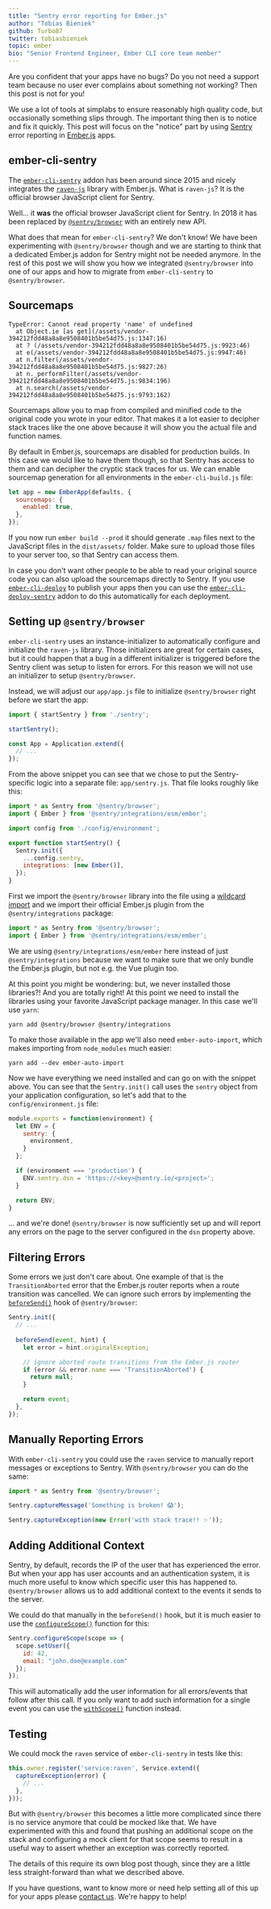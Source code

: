 ```yaml
---
title: "Sentry error reporting for Ember.js"
author: "Tobias Bieniek"
github: Turbo87
twitter: tobiasbieniek
topic: ember
bio: "Senior Frontend Engineer, Ember CLI core team member"
---
```


Are you confident that your apps have no bugs? Do you not need a support team
because no user ever complains about something not working? Then this post
is not for you!

We use a lot of tools at simplabs to ensure reasonably high quality code, but
occasionally something slips through. The important thing then is to notice and
fix it quickly. This post will focus on the "notice" part by using [Sentry]
error reporting in [Ember.js] apps.

<!--break-->

ember-cli-sentry
-------------------------------------------------------------------------------

The [`ember-cli-sentry`] addon has been around since 2015 and nicely integrates
the [`raven-js`] library with Ember.js. What is `raven-js`? It is the official
browser JavaScript client for Sentry.

Well... it **was** the official browser JavaScript client for Sentry. In 2018
it has been replaced by [`@sentry/browser`] with an entirely new API. 

What does that mean for `ember-cli-sentry`? We don't know! We have been
experimenting with `@sentry/browser` though and we are starting to think that a
dedicated Ember.js addon for Sentry might not be needed anymore. In the rest of
this post we will show you how we integrated `@sentry/browser` into one of our
apps and how to migrate from `ember-cli-sentry` to `@sentry/browser`.


Sourcemaps
-------------------------------------------------------------------------------

```
TypeError: Cannot read property 'name' of undefined
  at Object.ie [as get](/assets/vendor-394212fdd48a8a8e9508401b5be54d75.js:1347:16)
  at ? (/assets/vendor-394212fdd48a8a8e9508401b5be54d75.js:9923:46)
  at e(/assets/vendor-394212fdd48a8a8e9508401b5be54d75.js:9947:46)
  at n.filter(/assets/vendor-394212fdd48a8a8e9508401b5be54d75.js:9827:26)
  at n._performFilter(/assets/vendor-394212fdd48a8a8e9508401b5be54d75.js:9834:196)
  at n.search(/assets/vendor-394212fdd48a8a8e9508401b5be54d75.js:9793:162)
```

Sourcemaps allow you to map from compiled and minified code to the original code
you wrote in your editor. That makes it a lot easier to decipher stack traces
like the one above because it will show you the actual file and function names.

By default in Ember.js, sourcemaps are disabled for production builds. In this
case we would like to have them though, so that Sentry has access to them and
can decipher the cryptic stack traces for us. We can enable sourcemap generation
for all environments in the `ember-cli-build.js` file:

```js
let app = new EmberApp(defaults, {
  sourcemaps: {
    enabled: true,
  },
});
```

If you now run `ember build --prod` it should generate `.map` files next to the
JavaScript files in the `dist/assets/` folder. Make sure to upload those files
to your server too, so that Sentry can access them.

In case you don't want other people to be able to read your original source code
you can also upload the sourcemaps directly to Sentry. If you use [`ember-cli-deploy`]
to publish your apps then you can use the [`ember-cli-deploy-sentry`] addon to
do this automatically for each deployment.


Setting up `@sentry/browser`
-------------------------------------------------------------------------------

`ember-cli-sentry` uses an instance-initializer to automatically configure and
initialize the `raven-js` library. Those initializers are great for certain
cases, but it could happen that a bug in a different initializer is triggered
before the Sentry client was setup to listen for errors. For this reason we will
not use an initializer to setup `@sentry/browser`.

Instead, we will adjust our `app/app.js` file to initialize `@sentry/browser`
right before we start the app:

```js
import { startSentry } from './sentry';

startSentry();

const App = Application.extend({
  // ...
});
```

From the above snippet you can see that we chose to put the Sentry-specific
logic into a separate file: `app/sentry.js`. That file looks roughly like this:

```js
import * as Sentry from '@sentry/browser';
import { Ember } from '@sentry/integrations/esm/ember';

import config from './config/environment';

export function startSentry() {
  Sentry.init({
    ...config.sentry,
    integrations: [new Ember()],
  });
}
```

First we import the `@sentry/browser` library into the file using a
[wildcard import](https://developer.mozilla.org/en-US/docs/Web/JavaScript/Reference/Statements/import#Import_an_entire_module's_contents)
and we import their official Ember.js plugin from the `@sentry/integrations`
package:

```js
import * as Sentry from '@sentry/browser';
import { Ember } from '@sentry/integrations/esm/ember';
```

We are using `@sentry/integrations/esm/ember` here instead of just
`@sentry/integrations` because we want to make sure that we only bundle the
Ember.js plugin, but not e.g. the Vue plugin too. 

At this point you might be wondering: but, we never installed those libraries?!
And you are totally right! At this point we need to install the libraries using
your favorite JavaScript package manager. In this case we'll use `yarn`:

```
yarn add @sentry/browser @sentry/integrations
```

To make those available in the app we'll also need `ember-auto-import`, which
makes importing from `node_modules` much easier:

```
yarn add --dev ember-auto-import
```

Now we have everything we need installed and can go on with the snippet above.
You can see that the `Sentry.init()` call uses the `sentry` object from your
application configuration, so let's add that to the `config/environment.js`
file:

```js
module.exports = function(environment) {
  let ENV = {
    sentry: {
      environment,
    }
  };

  if (environment === 'production') {
    ENV.sentry.dsn = 'https://<key>@sentry.io/<project>';
  }

  return ENV;
}
```

... and we're done! `@sentry/browser` is now sufficiently set up and will report
any errors on the page to the server configured in the `dsn` property above.


Filtering Errors
-------------------------------------------------------------------------------

Some errors we just don't care about. One example of that is the
`TransitionAborted` error that the Ember.js router reports when a route
transition was cancelled. We can ignore such errors by implementing the
[`beforeSend()`](https://docs.sentry.io/error-reporting/configuration/filtering/?platform=browsernpm#before-send)
hook of `@sentry/browser`:

```js
Sentry.init({
  // ...
  
  beforeSend(event, hint) {
    let error = hint.originalException;

    // ignore aborted route transitions from the Ember.js router
    if (error && error.name === 'TransitionAborted') {
      return null;
    }

    return event;
  },
});
```


Manually Reporting Errors
-------------------------------------------------------------------------------

With `ember-cli-sentry` you could use the `raven` service to manually report
messages or exceptions to Sentry. With `@sentry/browser` you can do the same:

```js
import * as Sentry from '@sentry/browser';

Sentry.captureMessage('Something is broken! 😱');

Sentry.captureException(new Error('with stack trace!! ✨'));
```


Adding Additional Context 
-------------------------------------------------------------------------------

Sentry, by default, records the IP of the user that has experienced the error.
But when your app has user accounts and an authentication system, it is much more
useful to know which specific user this has happened to. `@sentry/browser`
allows us to add additional context to the events it sends to the server.

We could do that manually in the `beforeSend()` hook, but it is much easier to
use the [`configureScope()`](https://docs.sentry.io/enriching-error-data/scopes/?platform=browsernpm#configuring-the-scope)
function for this:

```js
Sentry.configureScope(scope => {
  scope.setUser({
    id: 42,
    email: "john.doe@example.com"
  });
});
```

This will automatically add the user information for all errors/events that
follow after this call. If you only want to add such information for a single
event you can use the [`withScope()`](https://docs.sentry.io/enriching-error-data/scopes/?platform=browsernpm#local-scopes)
function instead.


Testing 
-------------------------------------------------------------------------------

We could mock the `raven` service of `ember-cli-sentry` in tests like this:
```js
this.owner.register('service:raven', Service.extend({
  captureException(error) {
    // ...
  },
}));
````

But with `@sentry/browser` this becomes a little more complicated since there is
no service anymore that could be mocked like that. We have experimented with
this and found that pushing an additional scope on the stack and configuring a
mock client for that scope seems to result in a useful way to assert whether
an exception was correctly reported.

The details of this require its own blog post though, since they are a little
less straight-forward than what we described above.

If you have questions, want to know more or need help setting all of this up
for your apps please [contact us](https://simplabs.com/contact/). We're happy
to help!



[Sentry]: https://sentry.io/
[Ember.js]: https://emberjs.com/
[`ember-cli-sentry`]: https://github.com/ember-cli-sentry/ember-cli-sentry
[`raven-js`]: https://github.com/getsentry/sentry-javascript/tree/master/packages/raven-js
[`@sentry/browser`]: https://github.com/getsentry/sentry-javascript/tree/master/packages/browser
[`ember-cli-deploy`]: https://github.com/ember-cli-deploy/ember-cli-deploy
[`ember-cli-deploy-sentry`]: https://github.com/dschmidt/ember-cli-deploy-sentry
[`ember-simple-auth`]: https://github.com/simplabs/ember-simple-auth

